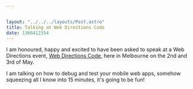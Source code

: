 ```yaml
---


layout: "../../../layouts/Post.astro"
title: Talking at Web Directions Code
date: 1366412354
---
```



I am honoured, happy and excited to have been asked to speak at a Web Directions event, <a href="https://code13melb.webdirections.org/" target="_blank">Web Directions Code</a>, here in Melbourne on the 2nd and 3rd of May.

I am talking on how to debug and test your mobile web apps, somehow squeezing all I know into 15 minutes, it&#39;s going to be fun!
